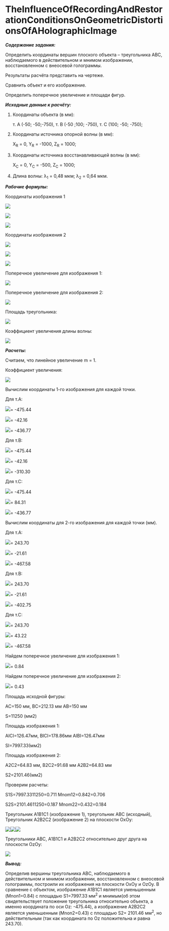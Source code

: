 # TheInfluenceOfRecordingAndRestorationConditionsOnGeometricDistortionsOfAHolographicImage
***Содержание задания:*** 

Определить координаты вершин плоского объекта – треугольника ABC, наблюдаемого в действительном и мнимом изображении, восстановленном с внеосевой голограммы.

Результаты расчёта представить на чертеже.

Сравнить объект и его изображение.

Определить поперечное увеличение и площади фигур.

***Исходные данные к расчёту:***

1. Координаты объекта (в мм):

   т. А (-50; -50;-750), т. В (-50 ;100; -750), т. С (100; -50; -750);

1. Координаты источника опорной волны (в мм):

   X<sub>R</sub> = 0, Y<sub>R</sub> = -1000, Z<sub>R</sub> = 1000;

1. Координаты источника восстанавливающей волны (в мм):

   X<sub>C</sub> = 0, Y<sub>C</sub> = -500, Z<sub>C</sub> = 1000;

1. Длина волны: λ<sub>1</sub> = 0,48 мкм; λ<sub>2</sub> = 0,64 мкм.

***Рабочие формулы:***

Координаты изображения 1

![](Aspose.Words.6c0a9be9-acb0-40bc-a27f-4b382cce3ee0.002.png)

![](Aspose.Words.6c0a9be9-acb0-40bc-a27f-4b382cce3ee0.003.png)

![](Aspose.Words.6c0a9be9-acb0-40bc-a27f-4b382cce3ee0.004.png)


Координаты изображения 2

![](Aspose.Words.6c0a9be9-acb0-40bc-a27f-4b382cce3ee0.005.png)



![](Aspose.Words.6c0a9be9-acb0-40bc-a27f-4b382cce3ee0.006.png)

![](Aspose.Words.6c0a9be9-acb0-40bc-a27f-4b382cce3ee0.007.png)

Поперечное увеличение для изображения 1:

![](Aspose.Words.6c0a9be9-acb0-40bc-a27f-4b382cce3ee0.008.png)



Поперечное увеличение для изображения 2:

![](Aspose.Words.6c0a9be9-acb0-40bc-a27f-4b382cce3ee0.009.png)



Площадь треугольника:

![](Aspose.Words.6c0a9be9-acb0-40bc-a27f-4b382cce3ee0.010.png)


Коэффициент увеличения длины волны:

![](Aspose.Words.6c0a9be9-acb0-40bc-a27f-4b382cce3ee0.011.png)




***Расчеты:***

Считаем, что линейное увеличение m = 1.

Коэффициент увеличения:

![](Aspose.Words.6c0a9be9-acb0-40bc-a27f-4b382cce3ee0.012.png)


Вычислим координаты 1-го изображения для каждой точки.

Для т.А:

![](Aspose.Words.6c0a9be9-acb0-40bc-a27f-4b382cce3ee0.013.png)= -475.44

![](Aspose.Words.6c0a9be9-acb0-40bc-a27f-4b382cce3ee0.014.png)= -42.16

![](Aspose.Words.6c0a9be9-acb0-40bc-a27f-4b382cce3ee0.015.png)= -436.77









Для т.В:

![](Aspose.Words.6c0a9be9-acb0-40bc-a27f-4b382cce3ee0.016.png)= -475.44

![](Aspose.Words.6c0a9be9-acb0-40bc-a27f-4b382cce3ee0.017.png)= -42.16

![](Aspose.Words.6c0a9be9-acb0-40bc-a27f-4b382cce3ee0.018.png)= -310.30









Для т.С:

![](Aspose.Words.6c0a9be9-acb0-40bc-a27f-4b382cce3ee0.019.png)= -475.44

![](Aspose.Words.6c0a9be9-acb0-40bc-a27f-4b382cce3ee0.020.png)= 84.31

![](Aspose.Words.6c0a9be9-acb0-40bc-a27f-4b382cce3ee0.021.png)= -436.77










Вычислим координаты для 2-го изображения для каждой точки (мм).

Для т.А:

![](Aspose.Words.6c0a9be9-acb0-40bc-a27f-4b382cce3ee0.022.png)= 243.70

![](Aspose.Words.6c0a9be9-acb0-40bc-a27f-4b382cce3ee0.023.png)= -21.61


![](Aspose.Words.6c0a9be9-acb0-40bc-a27f-4b382cce3ee0.024.png)= -467.58

Для т.В:

![](Aspose.Words.6c0a9be9-acb0-40bc-a27f-4b382cce3ee0.025.png)= 243.70

![](Aspose.Words.6c0a9be9-acb0-40bc-a27f-4b382cce3ee0.026.png)= -21.61

![](Aspose.Words.6c0a9be9-acb0-40bc-a27f-4b382cce3ee0.027.png)= -402.75







Для т.С:

![](Aspose.Words.6c0a9be9-acb0-40bc-a27f-4b382cce3ee0.028.png)= 243.70

![](Aspose.Words.6c0a9be9-acb0-40bc-a27f-4b382cce3ee0.029.png)= 43.22

![](Aspose.Words.6c0a9be9-acb0-40bc-a27f-4b382cce3ee0.030.png)= -467.58







Найдем поперечное увеличение для изображения 1:

![](Aspose.Words.6c0a9be9-acb0-40bc-a27f-4b382cce3ee0.031.png)= 0.84


Найдем поперечное увеличение для изображения 2:

![](Aspose.Words.6c0a9be9-acb0-40bc-a27f-4b382cce3ee0.032.png)= 0.43


Площадь исходной фигуры:

AC=150 мм, BC=212.13 мм AB=150 мм

S=11250 (мм2)



Площадь изображения 1:

AICI=126.47мм, BICI=178.86мм AIBI=126.47мм

SI=7997.33(мм2)

Площадь изображения 2:

A2C2=64.83 мм, B2C2=91.68 мм A2B2=64.83 мм

S2=2101.46(мм2)

Проверим расчеты: 

S1S=7997.3311250=0.711   Mnom12=0.842=0.706

S2S=2101.4611250=0.187  Mnom22=0.432=0.184

Треугольник A1B1C1 (изображение 1), треугольник ABC (исходный), Треугольник A2B2C2 (изображение 2) на плоскости OxOy:

![](Aspose.Words.6c0a9be9-acb0-40bc-a27f-4b382cce3ee0.033.png)![](Aspose.Words.6c0a9be9-acb0-40bc-a27f-4b382cce3ee0.034.png)![](Aspose.Words.6c0a9be9-acb0-40bc-a27f-4b382cce3ee0.035.png)

Треугольники ABC, A1B1C1 и  A2B2C2 относительно друг друга на плоскости OzOy:

![](Aspose.Words.6c0a9be9-acb0-40bc-a27f-4b382cce3ee0.036.png)

***Вывод:***

Определив вершины треугольника АВС, наблюдаемого в действительном и  мнимом изображении, восстановленном с внеосевой голограммы, построили их изображения на плоскости ОхОу и OzOy. В сравнение с объектом, изображение А1В1С1 является уменьшенным (Mnon1=0.84) с площадью S1=7997.33 мм<sup>2</sup> и мнимым(об этом свидетельствует положение треугольника относительно объекта, а именно координата по оси Oz: -475.44), а изображение А2В2С2 является уменьшенным (Mnon2=0.43) c площадью S2= 2101.46 мм<sup>2</sup>, но действительным (так как координата по Oz положительна и равна 243.70).




